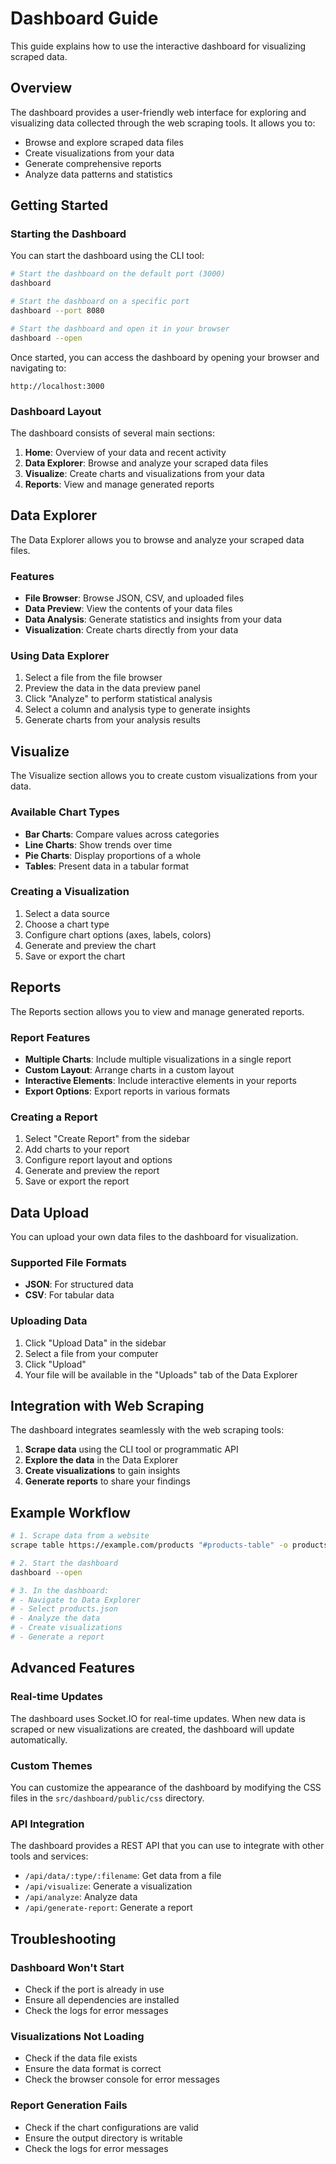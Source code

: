 # Dashboard Guide

This guide explains how to use the interactive dashboard for visualizing scraped data.

## Overview

The dashboard provides a user-friendly web interface for exploring and visualizing data collected through the web scraping tools. It allows you to:

- Browse and explore scraped data files
- Create visualizations from your data
- Generate comprehensive reports
- Analyze data patterns and statistics

## Getting Started

### Starting the Dashboard

You can start the dashboard using the CLI tool:

```bash
# Start the dashboard on the default port (3000)
dashboard

# Start the dashboard on a specific port
dashboard --port 8080

# Start the dashboard and open it in your browser
dashboard --open
```

Once started, you can access the dashboard by opening your browser and navigating to:

```
http://localhost:3000
```

### Dashboard Layout

The dashboard consists of several main sections:

1. **Home**: Overview of your data and recent activity
2. **Data Explorer**: Browse and analyze your scraped data files
3. **Visualize**: Create charts and visualizations from your data
4. **Reports**: View and manage generated reports

## Data Explorer

The Data Explorer allows you to browse and analyze your scraped data files.

### Features

- **File Browser**: Browse JSON, CSV, and uploaded files
- **Data Preview**: View the contents of your data files
- **Data Analysis**: Generate statistics and insights from your data
- **Visualization**: Create charts directly from your data

### Using Data Explorer

1. Select a file from the file browser
2. Preview the data in the data preview panel
3. Click "Analyze" to perform statistical analysis
4. Select a column and analysis type to generate insights
5. Generate charts from your analysis results

## Visualize

The Visualize section allows you to create custom visualizations from your data.

### Available Chart Types

- **Bar Charts**: Compare values across categories
- **Line Charts**: Show trends over time
- **Pie Charts**: Display proportions of a whole
- **Tables**: Present data in a tabular format

### Creating a Visualization

1. Select a data source
2. Choose a chart type
3. Configure chart options (axes, labels, colors)
4. Generate and preview the chart
5. Save or export the chart

## Reports

The Reports section allows you to view and manage generated reports.

### Report Features

- **Multiple Charts**: Include multiple visualizations in a single report
- **Custom Layout**: Arrange charts in a custom layout
- **Interactive Elements**: Include interactive elements in your reports
- **Export Options**: Export reports in various formats

### Creating a Report

1. Select "Create Report" from the sidebar
2. Add charts to your report
3. Configure report layout and options
4. Generate and preview the report
5. Save or export the report

## Data Upload

You can upload your own data files to the dashboard for visualization.

### Supported File Formats

- **JSON**: For structured data
- **CSV**: For tabular data

### Uploading Data

1. Click "Upload Data" in the sidebar
2. Select a file from your computer
3. Click "Upload"
4. Your file will be available in the "Uploads" tab of the Data Explorer

## Integration with Web Scraping

The dashboard integrates seamlessly with the web scraping tools:

1. **Scrape data** using the CLI tool or programmatic API
2. **Explore the data** in the Data Explorer
3. **Create visualizations** to gain insights
4. **Generate reports** to share your findings

## Example Workflow

```bash
# 1. Scrape data from a website
scrape table https://example.com/products "#products-table" -o products.json

# 2. Start the dashboard
dashboard --open

# 3. In the dashboard:
# - Navigate to Data Explorer
# - Select products.json
# - Analyze the data
# - Create visualizations
# - Generate a report
```

## Advanced Features

### Real-time Updates

The dashboard uses Socket.IO for real-time updates. When new data is scraped or new visualizations are created, the dashboard will update automatically.

### Custom Themes

You can customize the appearance of the dashboard by modifying the CSS files in the `src/dashboard/public/css` directory.

### API Integration

The dashboard provides a REST API that you can use to integrate with other tools and services:

- `/api/data/:type/:filename`: Get data from a file
- `/api/visualize`: Generate a visualization
- `/api/analyze`: Analyze data
- `/api/generate-report`: Generate a report

## Troubleshooting

### Dashboard Won't Start

- Check if the port is already in use
- Ensure all dependencies are installed
- Check the logs for error messages

### Visualizations Not Loading

- Check if the data file exists
- Ensure the data format is correct
- Check the browser console for error messages

### Report Generation Fails

- Check if the chart configurations are valid
- Ensure the output directory is writable
- Check the logs for error messages